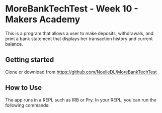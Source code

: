 # MoreBankTechTest - Week 10 - Makers Academy

This is a program that allows a user to make deposits, withdrawals, and print a bank statement that displays her transaction history and current balance.

## Getting started

Clone or download from https://github.com/NoelleDL/MoreBankTechTest

## How to Use
The app runs in a REPL such as IRB or Pry. In your REPL, you can run the following commands:
